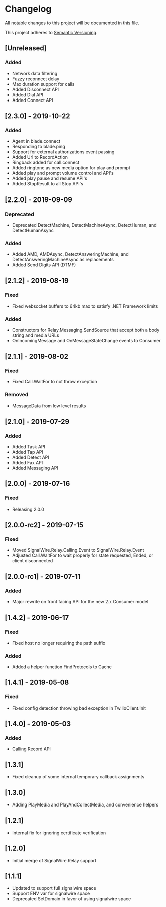 # Changelog
All notable changes to this project will be documented in this file.

This project adheres to [Semantic Versioning](https://semver.org/spec/v2.0.0.html).

## [Unreleased]
### Added
- Network data filtering
- Fuzzy reconnect delay
- Max duration support for calls
- Added Disconnect API
- Added Dial API
- Added Connect API

## [2.3.0] - 2019-10-22
### Added
- Agent in blade.connect
- Responding to blade.ping
- Support for external authorizations event passing
- Added Url to RecordAction
- Ringback added for call.connect
- Added ringtone as new media option for play and prompt
- Added play and prompt volume control and API's
- Added play pause and resume API's
- Added StopResult to all Stop API's

## [2.2.0] - 2019-09-09
### Deprecated
- Deprecated DetectMachine, DetectMachineAsync, DetectHuman, and DetectHumanAsync
### Added
- Added AMD, AMDAsync, DetectAnsweringMachine, and DetectAnsweringMachineAsync as replacements
- Added Send Digits API (DTMF)

## [2.1.2] - 2019-08-19
### Fixed
- Fixed websocket buffers to 64kb max to satisfy .NET Framework limits
### Added
- Constructors for Relay.Messaging.SendSource that accept both a body string and media URLs
- OnIncomingMessage and OnMessageStateChange events to Consumer

## [2.1.1] - 2019-08-02
### Fixed
- Fixed Call.WaitFor to not throw exception
### Removed
- MessageData from low level results

## [2.1.0] - 2019-07-29
### Added
- Added Task API
- Added Tap API
- Added Detect API
- Added Fax API
- Added Messaging API

## [2.0.0] - 2019-07-16
### Fixed
- Releasing 2.0.0

## [2.0.0-rc2] - 2019-07-15
### Fixed
- Moved SignalWire.Relay.Calling.Event to SignalWire.Relay.Event
- Adjusted Call.WaitFor to wait properly for state requested, Ended, or	client disconnected

## [2.0.0-rc1] - 2019-07-11
### Added
- Major rewrite on front facing API for the new 2.x Consumer model

## [1.4.2] - 2019-06-17
### Fixed
- Fixed host no longer requiring the path suffix
### Added
- Added a helper function FindProtocols to Cache

## [1.4.1] - 2019-05-08
### Fixed
- Fixed config detection throwing bad exception in TwilioClient.Init

## [1.4.0] - 2019-05-03
### Added
- Calling Record API

## [1.3.1]
- Fixed cleanup of some internal temporary callback assignments

## [1.3.0]
- Adding PlayMedia and PlayAndCollectMedia, and convenience helpers

## [1.2.1]
- Internal fix for ignoring certificate verification

## [1.2.0]
- Initial merge of SignalWire.Relay support

## [1.1.1]
- Updated to support full signalwire space
- Support ENV var for signalwire space
- Deprecated SetDomain in favor of using signalwire space

